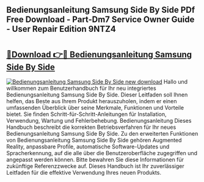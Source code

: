 ## Bedienungsanleitung Samsung Side By Side PDf Free Download - Part-Dm7 Service Owner Guide - User Repair Edition 9NTZ4

# <h2><a href="http://df3dycg.blite.top/?on=Bedienungsanleitung+Samsung+Side+By+Side">🔗Download 👉🔴 Bedienungsanleitung Samsung Side By Side</a></h2>

[![Bedienungsanleitung Samsung Side By Side new download](https://i.imgur.com/lujVjoI.png)](http://df3dycg.blite.top/?on=Bedienungsanleitung+Samsung+Side+By+Side)
Hallo und willkommen zum Benutzerhandbuch für Ihr neu integriertes Bedienungsanleitung Samsung Side By Side. Dieser Leitfaden soll Ihnen helfen, das Beste aus Ihrem Produkt herauszuholen, indem er einen umfassenden Überblick über seine Merkmale, Funktionen und Vorteile bietet. Sie finden Schritt-für-Schritt-Anleitungen für Installation, Verwendung, Wartung und Fehlerbehebung. Bedienungsanleitung Dieses Handbuch beschreibt die korrekten Betriebsverfahren für Ihr neues Bedienungsanleitung Samsung Side By Side. Zu den erweiterten Funktionen von Bedienungsanleitung Samsung Side By Side gehören Augmented Reality, anpassbare Profile, automatische Software-Updates und Spracherkennung, auf die alle über die Benutzeroberfläche zugegriffen und angepasst werden können. Bitte bewahren Sie diese Informationen für zukünftige Referenzzwecke auf. Dieses Handbuch ist Ihr zuverlässiger Leitfaden für die effektive Verwendung Ihres neuen Produkts.
